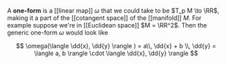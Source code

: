 A **one-form** is a [[linear map]] $\omega$ that we could take to be $T_p M \to \RR$, making it a part of the [[cotangent space]] of the [[manifold]] $M$. For example suppose we're in [[Euclidean space]] $M = \RR^2$. Then the generic one-form $\omega$ would look like

$$
\omega(\langle \dd{x}, \dd{y} \rangle ) = a\\, \dd{x} + b \\, \dd{y} = \langle a, b \rangle \cdot \langle \dd{x}, \dd{y} \rangle
$$
